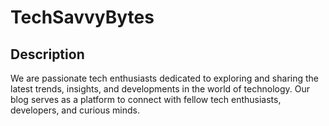 # TechSavvyBytes

## Description

We are passionate tech enthusiasts dedicated to exploring and sharing the latest trends, insights, and developments in the world of technology. Our blog serves as a platform to connect with fellow tech enthusiasts, developers, and curious minds.
